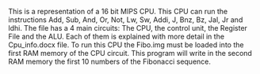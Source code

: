 This is a representation of a 16 bit MIPS CPU. This CPU can run the instructions Add, Sub, And, Or, Not, Lw, Sw, Addi, J, Bnz, Bz, Jal, Jr and ldhi. The file has a 4 main circuits: The CPU, the control unit, the Register File and the ALU. Each of them is explained with more detail in the Cpu_info.docx file. To run this CPU the Fibo.img must be loaded into the first RAM memory of the CPU circuit. This program will write in the second RAM memory the first 10 numbers of the Fibonacci sequence.